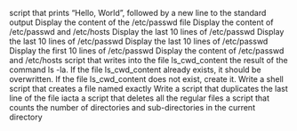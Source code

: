 script that prints “Hello, World”, followed by a new line to the standard output
Display the content of the /etc/passwd file
Display the content of /etc/passwd and /etc/hosts
Display the last 10 lines of /etc/passwd
Display the last 10 lines of /etc/passwd
Display the last 10 lines of /etc/passwd
Display the first 10 lines of /etc/passwd
Display the content of /etc/passwd and /etc/hosts
script that writes into the file ls_cwd_content the result of the command ls -la. If the file ls_cwd_content already exists, it should be overwritten. If the file ls_cwd_content does not exist, create it.
Write a shell script that creates a file named exactly
Write a script that duplicates the last line of the file iacta
a script that deletes all the regular files
a script that counts the number of directories and sub-directories in the current directory
